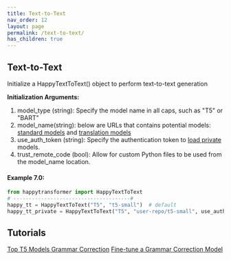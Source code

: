 ```yaml
---
title: Text-to-Text
nav_order: 12
layout: page
permalink: /text-to-text/
has_children: true
---
```


## Text-to-Text

Initialize a HappyTextToText() object to perform text-to-text generation

**Initialization Arguments:**
 1. model_type (string): Specify the model name in all caps, such as "T5" or "BART" 
 2. model_name(string): below are  URLs that contains potential models: 
       [standard models](https://huggingface.co/models?pipeline_tag=text2text-generation) and [translation models](https://huggingface.co/models?pipeline_tag=translation)
 3. use_auth_token (string): Specify the authentication token to 
       [load private](https://huggingface.co/transformers/model_sharing.html) models. 
 4. trust_remote_code (bool): Allow for custom Python files to be used from the model_name location.   


#### Example 7.0:
```python
from happytransformer import HappyTextToText
# --------------------------------------#
happy_tt = HappyTextToText("T5", "t5-small")  # default
happy_tt_private = HappyTextToText("T5", "user-repo/t5-small", use_auth_token="123abc")  # default

```
## Tutorials 

[Top T5 Models ](https://www.vennify.ai/top-t5-transformer-models/)
[Grammar Correction](https://www.vennify.ai/grammar-correction-python/)
[Fine-tune a Grammar Correction Model](https://www.vennify.ai/fine-tune-grammar-correction/)

